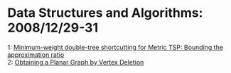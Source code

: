 # Data Structures and Algorithms: 2008/12/29-31  
1: [Minimum-weight double-tree shortcutting for Metric TSP: Bounding the  approximation ratio](https://doi.org/10.48550/arXiv.0711.2399)  
2: [Obtaining a Planar Graph by Vertex Deletion](https://doi.org/10.48550/arXiv.0812.4919)  